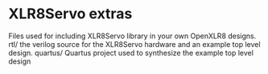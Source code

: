 # XLR8Servo extras
Files used for including XLR8Servo library in your own OpenXLR8 designs.
rtl/ the verilog source for the XLR8Servo hardware and an example top level
     design.
quartus/  Quartus project used to synthesize the example top level design
